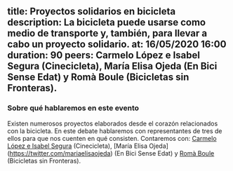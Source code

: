 title: Proyectos solidarios en bicicleta
description: La bicicleta puede usarse como medio de transporte y, también, para llevar a cabo un proyecto solidario. 
at: 16/05/2020 16:00
duration: 90
peers: Carmelo López e Isabel Segura (Cinecicleta), María Elisa Ojeda (En Bici Sense Edat) y Romà Boule (Bicicletas sin Fronteras).
----
### Sobre qué hablaremos en este evento

Existen numerosos proyectos elaborados desde el corazón relacionados con la bicicleta. En este debate hablaremos con representantes de tres de ellos para que nos cuenten en qué consisten. Contaremos con: [Carmelo López e Isabel Segura](https://twitter.com/cinecicleta) (Cinecicleta), [María Elisa Ojeda] (https://twitter.com/mariaelisaojeda) (En Bici Sense Edat) y [Romà Boule](https://twitter.com/Bicicletas_BsF) (Bicicletas sin Fronteras). 
